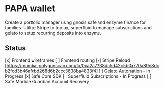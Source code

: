 # PAPA wallet
Create a portfolio manager using gnosis safe and enzyme finance for families. Utilize Stripe to top up, superfluid to manage subscriptions and gelato to setup recurring deposits into enzyme.

## Status
[x] Frontend wireframes
[ ] Frontend routing
[x] Stripe Reload [https://mumbai.polygonscan.com/tx/0xa2a7238dc5d42c5b0a770a89e8dcb2fcd3b46afebd268d6b2ccc3838ba4833f4]
[ ] Gelato Automation - In Progress
[x] Safe Core SDK
[ ] Superfluid Subscriptions - In Progress
[ ] Safe Module Guardian Account Recovery